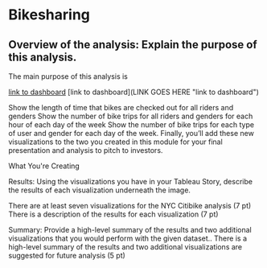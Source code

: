 # Bikesharing

## Overview of the analysis: Explain the purpose of this analysis.

The main purpose of this analysis is 

[link to dashboard](https://public.tableau.com/app/profile/ivan.carrasco/viz/Challenge14-NYCCitybike/NYCCityBike?publish=yes)
[link to dashboard](LINK GOES HERE "link to dashboard")

Show the length of time that bikes are checked out for all riders and genders
Show the number of bike trips for all riders and genders for each hour of each day of the week
Show the number of bike trips for each type of user and gender for each day of the week.
Finally, you’ll add these new visualizations to the two you created in this module for your final presentation and analysis to pitch to investors.

What You're Creating

Results: Using the visualizations you have in your Tableau Story, describe the results of each visualization underneath the image.

There are at least seven visualizations for the NYC Citibike analysis (7 pt)
There is a description of the results for each visualization (7 pt)

Summary: Provide a high-level summary of the results and two additional visualizations that you would perform with the given dataset..
There is a high-level summary of the results and two additional visualizations are suggested for future analysis (5 pt)
